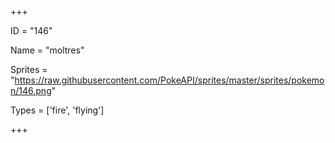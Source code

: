 




+++

ID = "146"

Name = "moltres"

Sprites = "https://raw.githubusercontent.com/PokeAPI/sprites/master/sprites/pokemon/146.png"

Types = ['fire', 'flying']

+++

